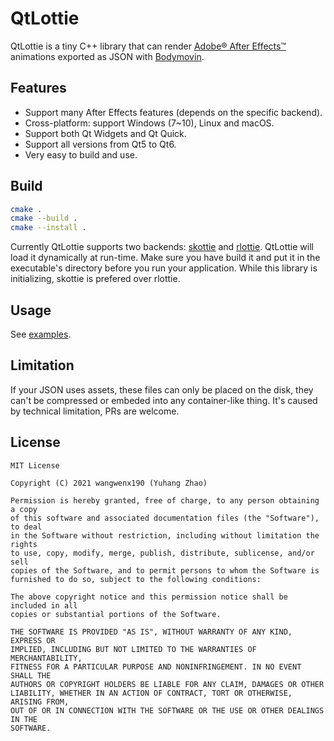 # QtLottie

QtLottie is a tiny C++ library that can render [Adobe® After Effects™](http://www.adobe.com/products/aftereffects.html) animations exported as JSON with [Bodymovin](https://github.com/airbnb/lottie-web).

## Features

- Support many After Effects features (depends on the specific backend).
- Cross-platform: support Windows (7~10), Linux and macOS.
- Support both Qt Widgets and Qt Quick.
- Support all versions from Qt5 to Qt6.
- Very easy to build and use.

## Build

```bash
cmake .
cmake --build .
cmake --install .
```

Currently QtLottie supports two backends: [skottie](https://github.com/xspeed1989/SkottieWrapper) and [rlottie](https://github.com/Samsung/rlottie). QtLottie will load it dynamically at run-time. Make sure you have build it and put it in the executable's directory before you run your application. While this library is initializing, skottie is prefered over rlottie.

## Usage

See [examples](/examples).

## Limitation

If your JSON uses assets, these files can only be placed on the disk, they can't be compressed or embeded into any container-like thing. It's caused by technical limitation, PRs are  welcome.

## License

```text
MIT License

Copyright (C) 2021 wangwenx190 (Yuhang Zhao)

Permission is hereby granted, free of charge, to any person obtaining a copy
of this software and associated documentation files (the "Software"), to deal
in the Software without restriction, including without limitation the rights
to use, copy, modify, merge, publish, distribute, sublicense, and/or sell
copies of the Software, and to permit persons to whom the Software is
furnished to do so, subject to the following conditions:

The above copyright notice and this permission notice shall be included in all
copies or substantial portions of the Software.

THE SOFTWARE IS PROVIDED "AS IS", WITHOUT WARRANTY OF ANY KIND, EXPRESS OR
IMPLIED, INCLUDING BUT NOT LIMITED TO THE WARRANTIES OF MERCHANTABILITY,
FITNESS FOR A PARTICULAR PURPOSE AND NONINFRINGEMENT. IN NO EVENT SHALL THE
AUTHORS OR COPYRIGHT HOLDERS BE LIABLE FOR ANY CLAIM, DAMAGES OR OTHER
LIABILITY, WHETHER IN AN ACTION OF CONTRACT, TORT OR OTHERWISE, ARISING FROM,
OUT OF OR IN CONNECTION WITH THE SOFTWARE OR THE USE OR OTHER DEALINGS IN THE
SOFTWARE.
```
